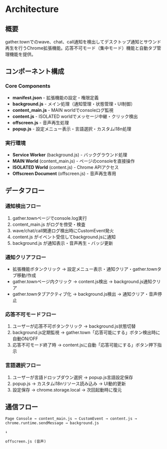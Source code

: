# Architecture

## 概要
gather.townでのwave、chat、call通知を検出してデスクトップ通知とサウンド再生を行うChrome拡張機能。応答不可モード（集中モード）機能と自動タブ管理機能を提供。

## コンポーネント構成

### Core Components
- **manifest.json** - 拡張機能の設定・権限定義
- **background.js** - メイン処理（通知管理・状態管理・UI制御）
- **content_main.js** - MAIN worldでconsoleログ監視
- **content.js** - ISOLATED worldでメッセージ中継・クリック検出
- **offscreen.js** - 音声再生処理
- **popup.js** - 設定メニュー表示・言語選択・カスタムi18n処理

### 実行環境
- **Service Worker** (background.js) - バックグラウンド処理
- **MAIN World** (content_main.js) - ページのconsoleを直接操作
- **ISOLATED World** (content.js) - Chrome APIアクセス
- **Offscreen Document** (offscreen.js) - 音声再生専用

## データフロー

### 通知検出フロー
1. gather.townページでconsole.log実行
2. content_main.js がログを傍受・検査
3. wave/chat/call関連ログ検出時にCustomEvent発火
4. content.js がイベント受信してbackground.jsに通知
5. background.js が通知表示・音声再生・バッジ更新

### 通知クリアフロー
- 拡張機能ボタンクリック → 設定メニュー表示・通知クリア・gather.townタブ移動/作成
- gather.townページ内クリック → content.js検出 → background.js通知クリア
- gather.townタブアクティブ化 → background.js検出 → 通知クリア・音声停止

### 応答不可モードフロー
1. ユーザーが応答不可ボタンクリック → background.js状態切替
2. background.js定期監視 → gather.town「応答可能にする」ボタン検出時に自動ON/OFF
3. 応答不可モード終了時 → content.jsに自動「応答可能にする」ボタン押下指示

### 言語選択フロー
1. ユーザーが言語ドロップダウン選択 → popup.js言語設定保存
2. popup.js → カスタムi18nリソース読み込み → UI動的更新
3. 設定保存 → chrome.storage.local → 次回起動時に復元

## 通信フロー
```
Page Console → content_main.js → CustomEvent → content.js → chrome.runtime.sendMessage → background.js
                                                                                       ↓
                                                                            offscreen.js (音声)
```